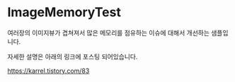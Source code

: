 # ImageMemoryTest

여러장의 이미지뷰가 겹쳐져서 많은 메모리를 점유하는 이슈에 대해서 개선하는 샘플입니다.

자세한 설명은 아래의 링크에 포스팅 되어있습니다.

https://karrel.tistory.com/83
